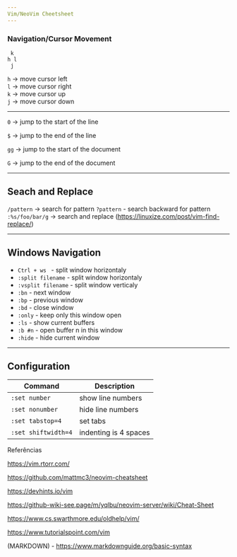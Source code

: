 ```yaml
---
Vim/NeoVim Cheetsheet
---
```


### Navigation/Cursor Movement


```
 k
h l
 j
```

`h` -> move cursor left  
`l` -> move cursor right  
`k` -> move cursor up  
`j` -> move cursor down  
***
`0` -> jump to the start of the line

`$` -> jump to the end of the line

`gg` -> jump to the start of the document

`G` -> jump to the end of the document

---
Seach and Replace
---
`/pattern` -> search for pattern
`?pattern` - search backward for pattern 
`:%s/foo/bar/g` -> search and replace (https://linuxize.com/post/vim-find-replace/)

---
Windows Navigation
---
* `Ctrl + ws ` - split window horizontaly
* `:split filename` - split window horizontaly
* `:vsplit filename` - split window verticaly
* `:bn` - next window
* `:bp` - previous window
* `:bd` - close window
* `:only` - keep only this window open
* `:ls` - show current buffers
* `:b #n` - open buffer n in this window
* `:hide` - hide current window

---
Configuration
---

| Command | Description|
|---------|-------|
| `:set number` | show line numbers
| `:set nonumber` | hide line numbers
| `:set tabstop=4` | set tabs
| `:set shiftwidth=4` | indenting is 4 spaces

Referências

https://vim.rtorr.com/

https://github.com/mattmc3/neovim-cheatsheet

https://devhints.io/vim

https://github-wiki-see.page/m/yqlbu/neovim-server/wiki/Cheat-Sheet

https://www.cs.swarthmore.edu/oldhelp/vim/

https://www.tutorialspoint.com/vim

(MARKDOWN) - https://www.markdownguide.org/basic-syntax


